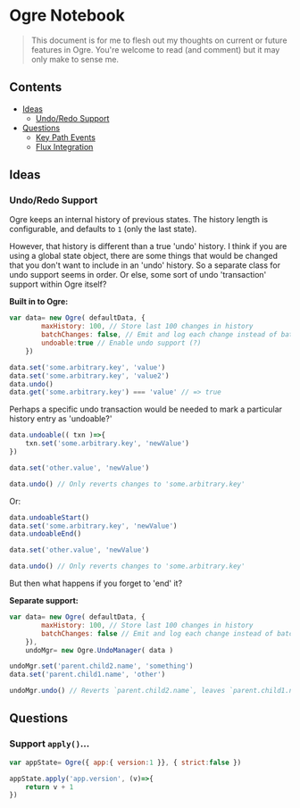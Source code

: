 # Ogre Notebook

> This document is for me to flesh out my thoughts on current or future features in Ogre. You're welcome to read (and comment) but it may only make to sense me.

## Contents

- [Ideas](#ideas)
    - [Undo/Redo Support](#undoredo-support)
- [Questions](#questions)
    - [Key Path Events](#key-path-events)
    - [Flux Integration](#flux-integration)

<!-- end toc -->

## Ideas

### Undo/Redo Support
Ogre keeps an internal history of previous states. The history length is configurable, and defaults to `1` (only the last state).

However, that history is different than a true 'undo' history. I think if you are using a global state object, there are some things that would be changed that you don't want to include in an 'undo' history. So a separate class for undo support seems in order. Or else, some sort of undo 'transaction' support within Ogre itself?

**Built in to Ogre:**

``` javascript
var data= new Ogre( defaultData, {
        maxHistory: 100, // Store last 100 changes in history
        batchChanges: false, // Emit and log each change instead of batching 'em
        undoable:true // Enable undo support (?)
    })

data.set('some.arbitrary.key', 'value')
data.set('some.arbitrary.key', 'value2')
data.undo()
data.get('some.arbitrary.key') === 'value' // => true
```

Perhaps a specific undo transaction would be needed to mark a particular history entry as 'undoable?'

``` javascript
data.undoable(( txn )=>{
    txn.set('some.arbitrary.key', 'newValue')
})

data.set('other.value', 'newValue')

data.undo() // Only reverts changes to 'some.arbitrary.key'
```

Or:

``` javascript
data.undoableStart()
data.set('some.arbitrary.key', 'newValue')
data.undoableEnd()

data.set('other.value', 'newValue')

data.undo() // Only reverts changes to 'some.arbitrary.key'
```

But then what happens if you forget to 'end' it?

**Separate support:**

``` javascript
var data= new Ogre( defaultData, {
        maxHistory: 100, // Store last 100 changes in history
        batchChanges: false // Emit and log each change instead of batching 'em
    }),
    undoMgr= new Ogre.UndoManager( data )

undoMgr.set('parent.child2.name', 'something')
data.set('parent.child1.name', 'other')

undoMgr.undo() // Reverts `parent.child2.name`, leaves `parent.child1.name` as is.
```

## Questions

### Support `apply()`...

``` javascript
var appState= Ogre({ app:{ version:1 }}, { strict:false })

appState.apply('app.version', (v)=>{
    return v + 1
})
```
